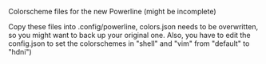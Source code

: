 Colorscheme files for the new Powerline (might be incomplete)

Copy these files into .config/powerline, colors.json needs to be overwritten, so you might want to back up your original one.
Also, you have to edit the config.json to set the colorschemes in "shell" and "vim" from "default" to "hdni")
